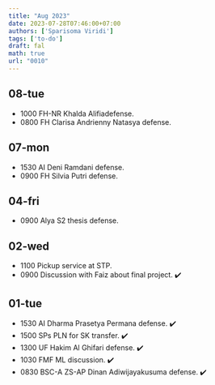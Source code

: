 ```yaml
---
title: "Aug 2023"
date: 2023-07-28T07:46:00+07:00
authors: ['Sparisoma Viridi']
tags: ['to-do']
draft: fal
math: true
url: "0010"
---
```



## 08-tue
+ 1000 FH-NR Khalda Alifiadefense.
+ 0800 FH Clarisa Andrienny Natasya defense.


## 07-mon
+ 1530 AI Deni Ramdani defense.
+ 0900 FH Silvia Putri defense.


## 04-fri
+ 0900 Alya S2 thesis defense.


## 02-wed
+ 1100 Pickup service at STP.
+ 0900 Discussion with Faiz about final project. :heavy_check_mark:


## 01-tue
+ 1530 AI Dharma Prasetya Permana defense. :heavy_check_mark:
+ 1500 SPs PLN for SK transfer. :heavy_check_mark:
+ 1300 UF Hakim Al Ghifari defense. :heavy_check_mark:
+ 1030 FMF ML discussion. :heavy_check_mark:
+ 0830 BSC-A ZS-AP Dinan Adiwijayakusuma defense. :heavy_check_mark:

